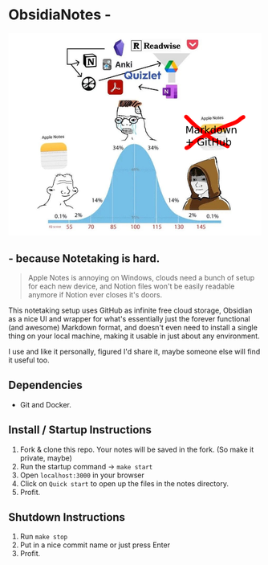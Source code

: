# ObsidiaNotes -

![Meme](https://github.com/FreddyMSchubert/obsidiaNotes/blob/master/meme.png)

## - because Notetaking is hard.

> Apple Notes is annoying on Windows, clouds need a bunch of setup for each new device, and Notion files won't be easily readable anymore if Notion ever closes it's doors.

This notetaking setup uses GitHub as infinite free cloud storage, Obsidian as a nice UI and wrapper for what's essentially just the forever functional (and awesome) Markdown format, and doesn't even need to install a single thing on your local machine, making it usable in just about any environment.

I use and like it personally, figured I'd share it, maybe someone else will find it useful too.

## Dependencies

- Git and Docker.

## Install / Startup Instructions

1. Fork & clone this repo. Your notes will be saved in the fork. (So make it private, maybe)
2. Run the startup command -> `make start`
3. Open `localhost:3000` in your browser
4. Click on `Quick start` to open up the files in the notes directory.
5. Profit.

## Shutdown Instructions

1. Run `make stop`
2. Put in a nice commit name or just press Enter
3. Profit.
